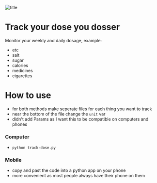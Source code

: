 ![title](https://github.com/cmdline-batcheloranator/dosser/blob/master/img/dosser.png)

# Track your dose you dosser

Monitor your weekly and daily dosage, example:

- etc
- salt 
- sugar 
- calories
- medicines
- cigarettes

# How to use

- for both methods make seperate files for each thing you want to track
- near the bottom of the file change the `unit` var
- didn't add Params as I want this to be compatible on computers and phones

### Computer
- `python track-dose.py`

### Mobile

- copy and past the code into a python app on your phone
- more convenient as most people always have their phone on them
 





